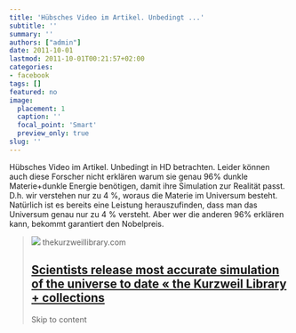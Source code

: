 ```yaml
---
title: 'Hübsches Video im Artikel. Unbedingt ...'
subtitle: ''
summary: ''
authors: ["admin"]
date: 2011-10-01
lastmod: 2011-10-01T00:21:57+02:00
categories:
- facebook
tags: []
featured: no
image:
  placement: 1
  caption: ''
  focal_point: 'Smart'
  preview_only: true
slug: ''
---
```

Hübsches Video im Artikel. Unbedingt in HD betrachten. Leider können auch diese Forscher nicht erklären warum sie genau 96% dunkle Materie+dunkle Energie benötigen, damit ihre Simulation zur Realität passt. D.h. wir verstehen nur zu 4 %, woraus die Materie im Universum besteht. Natürlich ist es bereits eine Leistung herauszufinden, dass man das Universum genau nur zu 4 % versteht. Aber wer die anderen 96% erklären kann, bekommt garantiert den Nobelpreis.
> [![](http://www.thekurzweillibrary.com/images/Bolshoi-High-Res.jpg)](http://www.kurzweilai.net/scientists-release-most-accurate-simulation-of-the-universe-to-date)
> thekurzweillibrary.com
> ## [Scientists release most accurate simulation of the universe to date «  the Kurzweil Library + collections](http://www.kurzweilai.net/scientists-release-most-accurate-simulation-of-the-universe-to-date)
>
>Skip to content

